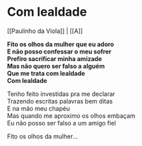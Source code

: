 # Com lealdade

[[Paulinho da Viola]] | [[A]]

**Fito os olhos da mulher que eu adoro  
E não posso confessar o meu sofrer  
Prefiro sacrificar minha amizade  
Mas não quero ser falso a alguém  
Que me trata com lealdade  
Com lealdade**

Tenho feito investidas pra me declarar  
Trazendo escritas palavras bem ditas  
E na mão meu chapéu  
Mas quando me aproximo os olhos embaçam  
Eu não posso ser falso a um amigo fiel  

Fito os olhos da mulher...